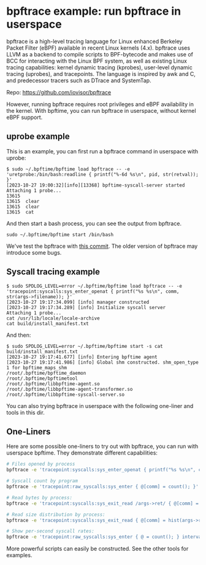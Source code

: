 # bpftrace example: run bpftrace in userspace

bpftrace is a high-level tracing language for Linux enhanced Berkeley Packet Filter (eBPF) available in recent Linux kernels (4.x). bpftrace uses LLVM as a backend to compile scripts to BPF-bytecode and makes use of BCC for interacting with the Linux BPF system, as well as existing Linux tracing capabilities: kernel dynamic tracing (kprobes), user-level dynamic tracing (uprobes), and tracepoints. The language is inspired by awk and C, and predecessor tracers such as DTrace and SystemTap.

Repo: <https://github.com/iovisor/bpftrace>

However, running bpftrace requires root privileges and eBPF availability in the kernel. With bpftime, you can run bpftrace in userspace, without kernel eBPF support.

## uprobe example

This is an example, you can first run a bpftrace command in userspace with uprobe:

```console
$ sudo ~/.bpftime/bpftime load bpftrace -- -e 'uretprobe:/bin/bash:readline { printf("%-6d %s\n", pid, str(retval)); }'
[2023-10-27 19:00:32][info][13368] bpftime-syscall-server started
Attaching 1 probe...
13615  
13615  clear
13615  clear
13615  cat
```

And then start a bash process, you can see the output from bpftrace.

```console
sudo ~/.bpftime/bpftime start /bin/bash
```

We've test the bpftrace with [this commit](https://github.com/iovisor/bpftrace/commit/75aca47dd8e1d642ff31c9d3ce330e0c616e5b96). The older version of bpftrace may introduce some bugs.

## Syscall tracing example

```console
$ sudo SPDLOG_LEVEL=error ~/.bpftime/bpftime load bpftrace -- -e 'tracepoint:syscalls:sys_enter_openat { printf("%s %s\n", comm, str(args->filename)); }'
[2023-10-27 19:17:34.099] [info] manager constructed
[2023-10-27 19:17:34.289] [info] Initialize syscall server
Attaching 1 probe...
cat /usr/lib/locale/locale-archive
cat build/install_manifest.txt
```

And then:

```console
$ sudo SPDLOG_LEVEL=error ~/.bpftime/bpftime start -s cat build/install_manifest.txt
[2023-10-27 19:17:41.677] [info] Entering bpftime agent
[2023-10-27 19:17:41.986] [info] Global shm constructed. shm_open_type 1 for bpftime_maps_shm
/root/.bpftime/bpftime_daemon
/root/.bpftime/bpftimetool
/root/.bpftime/libbpftime-agent.so
/root/.bpftime/libbpftime-agent-transformer.so
/root/.bpftime/libbpftime-syscall-server.so
```

You can also trying bpftrace in userspace with the following one-liner and tools in this dir.

## One-Liners

Here are some possible one-liners to try out with bpftrace, you can run with userspace bpftime. They demonstrate different capabilities:

```sh
# Files opened by process
bpftrace -e 'tracepoint:syscalls:sys_enter_openat { printf("%s %s\n", comm, str(args->filename)); }'

# Syscall count by program
bpftrace -e 'tracepoint:raw_syscalls:sys_enter { @[comm] = count(); }'

# Read bytes by process:
bpftrace -e 'tracepoint:syscalls:sys_exit_read /args->ret/ { @[comm] = sum(args->ret); }'

# Read size distribution by process:
bpftrace -e 'tracepoint:syscalls:sys_exit_read { @[comm] = hist(args->ret); }'

# Show per-second syscall rates:
bpftrace -e 'tracepoint:raw_syscalls:sys_enter { @ = count(); } interval:s:1 { print(@); clear(@); }'
```

More powerful scripts can easily be constructed. See the other tools for examples.
